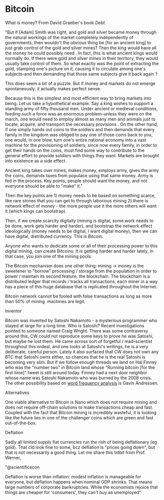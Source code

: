 # Bitcoin

What is money? From David Graeber's book *Debt*.

"But if [Adam] Smith was right, and gold and silver became money
through the natural workings of the market completely independently of
governments, then wouldn't the obvious thing be [for an ancient king]
to just grab control of the gold and silver mines? Then the king would
have all the money he could possibly need . In fact, this is what
ancient kings would normally do. If there were gold and silver mines
in their territory, they would usually take control of them. So what
exactly was the point of extracting the gold, stamping one's picture
on it, causing it to circulate among one's subjects-and then demanding
that those same subjects give it back again ?

This does seem a bit of a puzzle. But if money and markets do not
emerge spontaneously, it actually makes perfect sense.

Because this is the simplest and most efficient way to bring markets
into being. Let us take a hypothetical example. Say a king wishes to
support a standing army of fifty thousand men. Under ancient or
medieval conditions, feeding such a force was an enormous
problem-unless they were on the march, one would need to employ almost
as many men and ani­mals just to locate, acquire, and transport the
necessary provisions . On the other hand, if one simply hands out
coins to the soldiers and then demands that every family in the
kingdom was obliged to pay one of those coins back to you, one would,
in one blow, turn one's entire national economy into a vast machine
for the provisioning of soldiers, since now every family, in order to
get their hands on the coins, must find some way to contribute to the
general effort to provide soldiers with things they want. Markets are
brought into existence as a side effect.

Ancient king takes over mines, makes money, employs army, gives the
army the coins, demands taxes from populace using that same
money. Army is fed in the process. Key points, people should want the
money, and not everyone should be able to "make" it."

Then the key points are 1) money needs to be based on something
scarce, like rare stones that you can get to through laborious mining
2) there is network effect of money - the more people use it the more
others will want it (which kings can bootstrap). 

Then, if we create scarcity digitally (mining is digital, some work
needs to be done, work gets harder and harder), and bootstrap the
network effect ideologically (money needs to be digital, I want
digital money), then we can have digital, distributed currency. This
is Bitcoin.

Anyone who wants to dedicate some or all of their processing power to
this digital mining, can create Bitcoins. It is getting harder and
harder lately, in that case, you join one of the mining pools.

The Bitcoin mechanism does one other thing: mining -> money is the
sweetener to "borrow" processing / storage from the population in
order to power / maintain its second feature, the blockchain. The
blockchain is a distributed ledger that records / tracks all
transactions, each miner in a way has a piece of this huge database
that is replicated throughout the Internet.

Bitcoin network cannot be fooled with false transactions as long as
more than 50% of mining  machines are legit.

Inventor

Bitcoin was invented by Satoshi Nakamoto - a mysterious programmer who
stayed at large for a long time. Who is Satoshi? Recent investigations
pointed to someone named Craig Wright. There was some contraversy
around this, CW could not reproduce some keys to prove he was Satoshi,
but maybe he lost them. He came across sort of forgetful /
mad-scientist throughout this ordeal, and one looks at Satoshi's
writings, he is a very deliberate, careful person. Lately it also
surfaced that CW does not own any BTC that Satoshi owns either, so
chances that he is the real Satoshi is becoming very slim. But if we
follow enough threads we land on Hal Finney who was the "number two"
in Bitcoin land whose "Running bitcoin [for the first time]" tweet is
still around today. Finney had a next door neighbor whose name was
Satoshi Nakamoto who was burned by the 2008 crisis. The other possibility
based on [word frequency analysis](../../2021/09/satoshi-identification.md) is
Gavin Andressen. 

Alternatives

One viable alternative to Bitcoin is Nano which does not require
mining and does not require off-chain solutions to make transactions
cheap and fast. Coupled with the fact that Bitcoin mining is
incredibly wasteful, it is looking like the future lies in one of the
challenger coins which are green and fast out-of-the-box.

<a name='deflation'/>

Deflation

Sadly all limited supply fiat currencies run the rish of being
deflationary (eg gold). That cld look fine to some, bcz deflation is
"prices going down", but that is not necessarily a good thing. Let me
share this tidbit from Prof. Werner,

"@scientificecon

Deflation is worse than inflation: modest inflation is manageable for
everyone, but deflation happens when nominal GDP shrinks. That means
large numbers of corporate bankruptcies. While the economists rejoice
that things are cheaper for 'consumers', they can't buy as unemployed"


